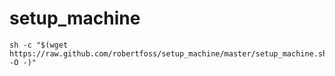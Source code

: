 # setup_machine

    sh -c "$(wget https://raw.github.com/robertfoss/setup_machine/master/setup_machine.sh -O -)"
